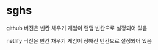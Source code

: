 # sghs
github 버전은 빈칸 채우기 게임이 랜덤 빈칸으로 설정되어 있음

[](https://mtinet.github.io/sghs/public/)


netlify 버전은 빈칸 채우기 게임이 정해진 빈칸으로 설정되어 있음
[](https://cosmic-hamster-6b7b7e.netlify.app/public/)
